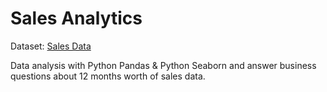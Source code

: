 # Sales Analytics

Dataset: [Sales Data](https://github.com/KeithGalli/Pandas-Data-Science-Tasks/tree/master/SalesAnalysis/Sales_Data)

Data analysis with Python Pandas & Python Seaborn and answer business questions about 12 months worth of sales data.